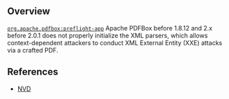 ## Overview
[`org.apache.pdfbox:preflight-app`](http://search.maven.org/#search%7Cga%7C1%7Ca%3A%22preflight-app%22)
Apache PDFBox before 1.8.12 and 2.x before 2.0.1 does not properly initialize the XML parsers, which allows context-dependent attackers to conduct XML External Entity (XXE) attacks via a crafted PDF.

## References
- [NVD](https://web.nvd.nist.gov/view/vuln/detail?vulnId=CVE-2016-2175)